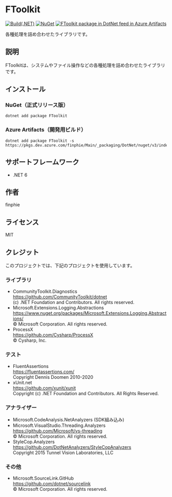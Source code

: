 # FToolkit

[![Build(.NET)](https://github.com/finphie/FToolkit/actions/workflows/build-dotnet.yml/badge.svg)](https://github.com/finphie/FToolkit/actions/workflows/build-dotnet.yml)
[![NuGet](https://img.shields.io/nuget/v/FToolkit?color=0078d4&label=NuGet)](https://www.nuget.org/packages/FToolkit/)
[![FToolkit package in DotNet feed in Azure Artifacts](https://feeds.dev.azure.com/finphie/7af9aa4d-c550-43af-87a5-01539b2d9934/_apis/public/Packaging/Feeds/18cbb017-6f1d-41eb-b9a5-a6dbf411e3f7/Packages/13a33d25-881a-49e3-88a2-3775a2667a9d/Badge)](https://dev.azure.com/finphie/Main/_packaging?_a=package&feed=18cbb017-6f1d-41eb-b9a5-a6dbf411e3f7&package=13a33d25-881a-49e3-88a2-3775a2667a9d&preferRelease=true)

各種処理を詰め合わせたライブラリです。

## 説明

FToolkitは、システムやファイル操作などの各種処理を詰め合わせたライブラリです。

## インストール

### NuGet（正式リリース版）

```console
dotnet add package FToolkit
```

### Azure Artifacts（開発用ビルド）

```console
dotnet add package FToolkit -s https://pkgs.dev.azure.com/finphie/Main/_packaging/DotNet/nuget/v3/index.json
```

## サポートフレームワーク

- .NET 6

## 作者

finphie

## ライセンス

MIT

## クレジット

このプロジェクトでは、下記のプロジェクトを使用しています。

### ライブラリ

- CommunityToolkit.Diagnostics  
<https://github.com/CommunityToolkit/dotnet>  
(c) .NET Foundation and Contributors. All rights reserved.
- Microsoft.Extensions.Logging.Abstractions  
<https://www.nuget.org/packages/Microsoft.Extensions.Logging.Abstractions/>  
© Microsoft Corporation. All rights reserved.
- ProcessX  
<https://github.com/Cysharp/ProcessX>  
© Cysharp, Inc.

### テスト

- FluentAssertions  
<https://fluentassertions.com/>  
Copyright Dennis Doomen 2010-2020
- xUnit.net  
<https://github.com/xunit/xunit>  
Copyright (c) .NET Foundation and Contributors. All Rights Reserved.

### アナライザー

- Microsoft.CodeAnalysis.NetAnalyzers (SDK組み込み)
- Microsoft.VisualStudio.Threading.Analyzers  
<https://github.com/Microsoft/vs-threading>  
© Microsoft Corporation. All rights reserved.
- StyleCop.Analyzers  
<https://github.com/DotNetAnalyzers/StyleCopAnalyzers>  
Copyright 2015 Tunnel Vision Laboratories, LLC

### その他

- Microsoft.SourceLink.GitHub  
<https://github.com/dotnet/sourcelink>  
© Microsoft Corporation. All rights reserved.
